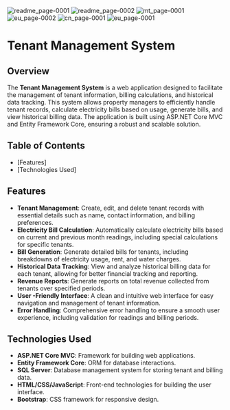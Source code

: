 

![readme_page-0001](https://github.com/user-attachments/assets/c80c7aa0-1a40-48b6-aaf2-5fc364a33844)
![readme_page-0002](https://github.com/user-attachments/assets/da04fab8-9b87-445b-b57e-5cdca9fbabec)
![mt_page-0001](https://github.com/user-attachments/assets/789f8684-2039-45aa-9613-48ab83fb243c)
![eu_page-0002](https://github.com/user-attachments/assets/cc9be2ec-7487-4d81-ba1f-ba549b93fbaa)
![cn_page-0001](https://github.com/user-attachments/assets/88d28d66-a7e4-47d7-8528-6d5eaa01d7b8)
![eu_page-0001](https://github.com/user-attachments/assets/991520fe-1e31-4723-9e5f-5ef5309c9f60)




# Tenant Management System

## Overview

The **Tenant Management System** is a web application designed to facilitate the management of tenant information, billing calculations, and historical data tracking.
This system allows property managers to efficiently handle tenant records, calculate electricity bills based on usage, generate bills, and view historical billing data.
The application is built using ASP.NET Core MVC and Entity Framework Core, ensuring a robust and scalable solution.

## Table of Contents

- [Features]
- [Technologies Used]

## Features

- **Tenant Management**: Create, edit, and delete tenant records with essential details such as name, contact information, and billing preferences.
- **Electricity Bill Calculation**: Automatically calculate electricity bills based on current and previous month readings, including special calculations for specific tenants.
- **Bill Generation**: Generate detailed bills for tenants, including breakdowns of electricity usage, rent, and water charges.
- **Historical Data Tracking**: View and analyze historical billing data for each tenant, allowing for better financial tracking and reporting.
- **Revenue Reports**: Generate reports on total revenue collected from tenants over specified periods.
- **User -Friendly Interface**: A clean and intuitive web interface for easy navigation and management of tenant information.
- **Error Handling**: Comprehensive error handling to ensure a smooth user experience, including validation for readings and billing periods.

## Technologies Used

- **ASP.NET Core MVC**: Framework for building web applications.
- **Entity Framework Core**: ORM for database interactions.
- **SQL Server**: Database management system for storing tenant and billing data.
- **HTML/CSS/JavaScript**: Front-end technologies for building the user interface.
- **Bootstrap**: CSS framework for responsive design.


